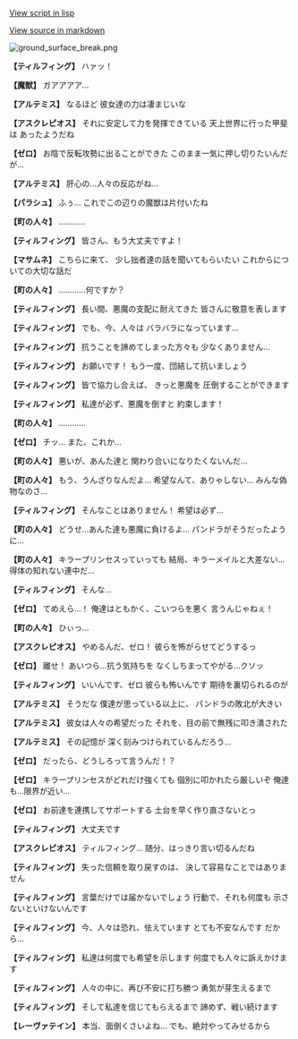 [View script in lisp](../scripts/202207930.txt)

[View source in markdown](202207930.md)

![ground_surface_break.png](../images/backgrounds/ground_surface_break.png)

**【ティルフィング】**
ハァッ！

**【魔獣】**
ガアアアア…

**【アルテミス】**
なるほど
彼女達の力は凄まじいな

**【アスクレピオス】**
それに安定して力を発揮できている
天上世界に行った甲斐は
あったようだね

**【ゼロ】**
お陰で反転攻勢に出ることができた
このまま一気に押し切りたいんだが…

**【アルテミス】**
肝心の…人々の反応がね…

**【パラシュ】**
ふぅ…
これでこの辺りの魔獣は片付いたね

**【町の人々】**
…………

**【ティルフィング】**
皆さん、もう大丈夫ですよ！

**【マサムネ】**
こちらに来て、
少し拙者達の話を聞いてもらいたい
これからについての大切な話だ

**【町の人々】**
…………何ですか？

**【ティルフィング】**
長い間、悪魔の支配に耐えてきた
皆さんに敬意を表します

**【ティルフィング】**
でも、今、人々は
バラバラになっています…

**【ティルフィング】**
抗うことを諦めてしまった方々も
少なくありません…

**【ティルフィング】**
お願いです！
もう一度、団結して抗いましょう

**【ティルフィング】**
皆で協力し合えば、
きっと悪魔を
圧倒することができます

**【ティルフィング】**
私達が必ず、悪魔を倒すと
約束します！

**【町の人々】**
…………

**【ゼロ】**
チッ…
また、これか…

**【町の人々】**
悪いが、あんた達と
関わり合いになりたくないんだ…

**【町の人々】**
もう、うんざりなんだよ…
希望なんて、ありゃしない…
みんな偽物なのさ…

**【ティルフィング】**
そんなことはありません！
希望は必ず…

**【町の人々】**
どうせ…あんた達も悪魔に負けるよ…
パンドラがそうだったように…

**【町の人々】**
キラープリンセスっていっても
結局、キラーメイルと大差ない…
得体の知れない連中だ…

**【ティルフィング】**
そんな…

**【ゼロ】**
てめえら…！
俺達はともかく、こいつらを悪く
言うんじゃねぇ！

**【町の人々】**
ひぃっ…

**【アスクレピオス】**
やめるんだ、ゼロ！
彼らを怖がらせてどうするっ

**【ゼロ】**
離せ！
あいつら…抗う気持ちを
なくしちまってやがる…クソッ

**【ティルフィング】**
いいんです、ゼロ
彼らも怖いんです
期待を裏切られるのが

**【アルテミス】**
そうだな
僕達が思っている以上に、
パンドラの敗北が大きい

**【アルテミス】**
彼女は人々の希望だった
それを、目の前で無残に叩き潰された

**【アルテミス】**
その記憶が
深く刻みつけられているんだろう…

**【ゼロ】**
だったら、どうしろって言うんだ！？

**【ゼロ】**
キラープリンセスがどれだけ強くても
個別に叩かれたら厳しいぞ
俺達も…限界が近い…

**【ゼロ】**
お前達を連携してサポートする
土台を早く作り直さないとっ

**【ティルフィング】**
大丈夫です

**【アスクレピオス】**
ティルフィング…
随分、はっきり言い切るんだね

**【ティルフィング】**
失った信頼を取り戻すのは、
決して容易なことではありません

**【ティルフィング】**
言葉だけでは届かないでしょう
行動で、それも何度も
示さないといけないんです

**【ティルフィング】**
今、人々は恐れ、怯えています
とても不安なんです
だから…

**【ティルフィング】**
私達は何度でも希望を示します
何度でも人々に訴えかけます

**【ティルフィング】**
人々の中に、再び不安に打ち勝つ
勇気が芽生えるまで

**【ティルフィング】**
そして私達を信じてもらえるまで
諦めず、戦い続けます

**【レーヴァテイン】**
本当、面倒くさいよね…
でも、絶対やってみせるから
